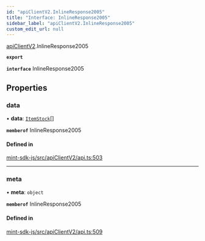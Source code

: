 ```yaml
---
id: "apiClientV2.InlineResponse2005"
title: "Interface: InlineResponse2005"
sidebar_label: "apiClientV2.InlineResponse2005"
custom_edit_url: null
---
```


[apiClientV2](../modules/apiClientV2).InlineResponse2005

**`export`**

**`interface`** InlineResponse2005

## Properties

### data

• **data**: [`ItemStock`](apiClientV2.ItemStock)[]

**`memberof`** InlineResponse2005

#### Defined in

[mint-sdk-js/src/apiClientV2/api.ts:503](https://github.com/KyuzanInc/mint-sdk-js/blob/116138b/src/apiClientV2/api.ts#L503)

___

### meta

• **meta**: `object`

**`memberof`** InlineResponse2005

#### Defined in

[mint-sdk-js/src/apiClientV2/api.ts:509](https://github.com/KyuzanInc/mint-sdk-js/blob/116138b/src/apiClientV2/api.ts#L509)
